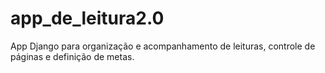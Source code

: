 # app_de_leitura2.0
App Django para organização e acompanhamento de leituras, controle de páginas e definição de metas.
